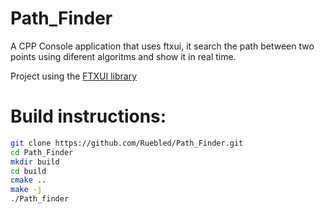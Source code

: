 # Path_Finder
A CPP Console application that uses ftxui, it search the path between two points using diferent algoritms and show it in real time.

Project using the [FTXUI library](https://github.com/ArthurSonzogni/ftxui)

# Build instructions:
~~~bash
git clone https://github.com/Ruebled/Path_Finder.git
cd Path_Finder
mkdir build
cd build
cmake ..
make -j
./Path_finder
~~~
